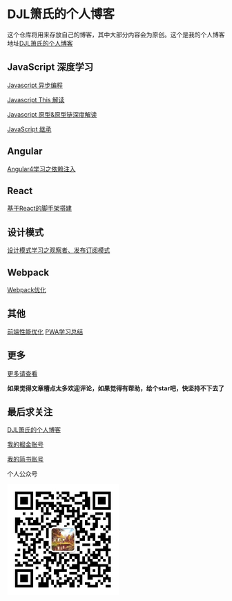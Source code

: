# DJL箫氏的个人博客

这个仓库将用来存放自己的博客，其中大部分内容会为原创。这个是我的个人博客地址[DJL箫氏的个人博客](http://djl.pub)

## JavaScript 深度学习
[Javascript 异步编程](https://github.com/djlxiaoshi/blog/issues/1)

[Javascript This 解读](https://github.com/djlxiaoshi/blog/issues/3)

[Javascript 原型&原型链深度解读](https://github.com/djlxiaoshi/blog/issues/5)

[JavaScript 继承](https://github.com/djlxiaoshi/blog/issues/6)

## Angular

[Angular4学习之依赖注入](https://github.com/djlxiaoshi/blog/issues/2)

## React
[基于React的脚手架搭建](https://github.com/djlxiaoshi/blog/issues/4)

## 设计模式
[设计模式学习之观察者、发布订阅模式](https://github.com/djlxiaoshi/blog/issues/7)

## Webpack
[Webpack优化](https://github.com/djlxiaoshi/blog/issues/9)

## 其他
[前端性能优化](https://github.com/djlxiaoshi/blog/issues/8)
[PWA学习总结](https://github.com/djlxiaoshi/blog/issues/11)

## 更多
[更多请查看](https://github.com/djlxiaoshi/blog/tree/master/source/_posts)

**如果觉得文章槽点太多欢迎评论，如果觉得有帮助，给个star吧，快坚持不下去了**

## 最后求关注
[DJL箫氏的个人博客](http://djl.pub/)

[我的掘金账号](https://juejin.im/user/57183fcac4c9710054bc2fcf)

[我的简书账号](https://www.jianshu.com/u/d8657fcf1678)

个人公众号

![个人公众号](./source/images/xiaoshi-xiaowu.jpg)



